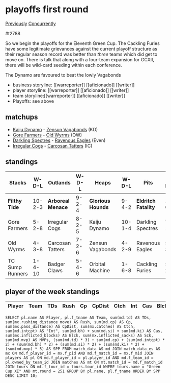 # playoffs first round

[Previously](week15)
[Concurrently](../ogiii/week11)

#t2788

So we begin the playoffs for the Eleventh Green Cup. The Cackling Furies have some legitimate grievances against the current playoff structure as their regular season record was better than *three* teams which did get to move on. There is talk that along with a four-team expansion for GCXII, there will be wild-card seeding within each conference.



The Dynamo are favoured to beat the lowly Vagabonds

* business storyline: [[warreporter]] [[aficionado]] [[writer]]
* player storyline: [[warreporter]] [[aficionado]] [[writer]]
* team storyline:[[warreporter]] [[aficionado]] [[writer]]
* Playoffs: see above


## matchups


* [Kaiju Dynamo](../../teams/kaijudynamo) - [Zensun Vagabonds](../../teams/zensunvagabonds) (KD)
* [Gore Farmers](../../teams/gorefarmers) - [Old Wyrms](../../teams/oldwyrms) (OW)
* [Darkling Spectres](../../teams/darklingspectres) - [Ravenous Eagles](../../teams/ravenouseagles) (Even)
* [Irregular Cogs](../../teams/irregularcogs) - [Carcosan Tatters](../../teams/carcosantatters) (IC)



## standings

| Stacks | W-D-L | Outlands | W-D-L | Heaps | W-D-L | Pits | W-D-L |
|-------|-----|--|--|------|------|--|--|
| **Filthy Tide** | 10-2-3 | **Arboreal Menace** | 9-2-4 | **Glorious Hounds** | 9-4-2 | **Eldritch Fatality** | 11-0-4 |
| Gore Farmers | 5-2-8 | Irregular Cogs | 8-2-5 | Kaiju Dynamo | 10-1-4 | Darkling Spectres | 7-1-7 |
| Old Wyrms | 4-3-8 | Carcosan Tatters | 7-2-6 | Zensun Vagabonds | 4-2-9 | Ravenous Eagles | 5-3-7 |
| TC Sump Runners | 1-4-10 | Badger Claws | 5-4-6 | Orbital Machine | 1-6-8 | Cackling Furies | 5-2-8 |


## player of the week standings

| Player    | Team              | TDs  | Rush | Cp   | CpDist | Ctch | Int  | Cas  | Blck | Sck  | MVP  | SPP  |
|-----------|-------------------|------|------|------|--------|------|------|------|------|------|------|------|


```
SELECT pl.name AS Player, pl.f_tname AS Team, sum(md.td) AS TDs, sum(mx.rushing_distance_move) AS Rush, sum(md.cp) AS Cp,	sum(mx.pass_distance) AS CpDist, sum(mx.catches) AS Ctch, sum(md.intcpt) AS "Int", sum(md.bh) + sum(md.si) + sum(md.ki) AS Cas, sum(mx.inflicted_blocks) AS Blck, sum(mx.inflicted_sacks) AS Sck, sum(md.mvp) AS MVPs, (sum(md.td) * 3) + sum(md.cp) + (sum(md.intcpt) * 2) + (sum(md.bh) * 2) + (sum(md.si) * 2) + (sum(md.ki) * 2) + (sum(md.mvp) * 5) AS SPP FROM match_data AS md JOIN match_data_es AS mx ON md.f_player_id = mx.f_pid AND md.f_match_id = mx.f_mid JOIN players AS pl ON md.f_player_id = pl.player_id AND md.f_team_id = pl.owned_by_team_id JOIN matches AS mt ON mt.match_id = md.f_match_id JOIN tours ON mt.f_tour_id = tours.tour_id WHERE tours.name = "Green Cup XI" AND mt.round = 251 GROUP BY pl.name, pl.f_tname ORDER BY SPP DESC LIMIT 10;
```
